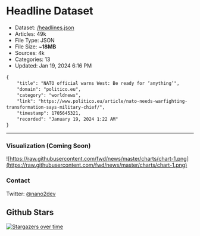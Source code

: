 # Headline Dataset

- Dataset: [/headlines.json](https://raw.githubusercontent.com/fwd/news/master/headlines.json) 
- Articles: 49k
- File Type: JSON
- File Size: ~**18MB**
- Sources: 4k
- Categories: 13
- Updated: Jan 19, 2024 6:16 PM

```
{
    "title": "NATO official warns West: Be ready for ‘anything’",
    "domain": "politico.eu",
    "category": "worldnews",
    "link": "https://www.politico.eu/article/nato-needs-warfighting-transformation-says-military-chief/",
    "timestamp": 1705645321,
    "recorded": "January 19, 2024 1:22 AM"
}
```

---

### Visualization (Coming Soon)

![https://raw.githubusercontent.com/fwd/news/master/charts/chart-1.png](https://raw.githubusercontent.com/fwd/news/master/charts/chart-1.png)

### Contact 

Twitter: [@nano2dev](https://twitter.com/nano2dev)

## Github Stars

[![Stargazers over time](https://starchart.cc/fwd/news.svg)](https://starchart.cc/fwd/news)

